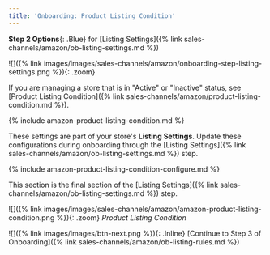 ```yaml
---
title: 'Onboarding: Product Listing Condition'
---
```



**Step 2 Options**{: .Blue} for [Listing Settings]({% link sales-channels/amazon/ob-listing-settings.md %})

![]({% link images/images/sales-channels/amazon/onboarding-step-listing-settings.png %}){: .zoom}

If you are managing a store that is in "Active" or "Inactive" status, see [Product Listing Condition]({% link sales-channels/amazon/product-listing-condition.md %}).

{% include amazon-product-listing-condition.md %}

These settings are part of your store's **Listing Settings**. Update these configurations during onboarding through the [Listing Settings]({% link sales-channels/amazon/ob-listing-settings.md %}) step.

{% include amazon-product-listing-condition-configure.md %}

This section is the final section of the [Listing Settings]({% link sales-channels/amazon/ob-listing-settings.md %}) step.

![]({% link images/images/sales-channels/amazon/amazon-product-listing-condition.png %}){: .zoom}
_Product Listing Condition_

 ![]({% link images/images/btn-next.png %}){: .Inline} [Continue to Step 3 of Onboarding]({% link sales-channels/amazon/ob-listing-rules.md %})
